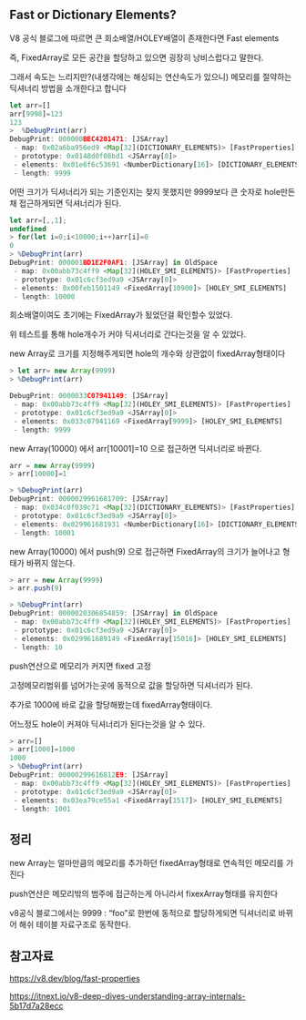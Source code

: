 ## **Fast or Dictionary Elements?**

V8 공식 블로그에 따르면 큰 희소배열/HOLEY배열이 존재한다면 Fast elements 

즉, FixedArray로 모든 공간을 할당하고 있으면 굉장히 낭비스럽다고 말한다.

그래서 속도는 느리지만?(내생각에는 해싱되는 연산속도가 있으니) 메모리를 절약하는 딕셔너리 방법을 소개한다고 합니다

```jsx
let arr=[]
arr[9998]=123
123
>  %DebugPrint(arr)
DebugPrint: 000000BEC4201471: [JSArray]
 - map: 0x02a6ba956ed9 <Map[32](DICTIONARY_ELEMENTS)> [FastProperties]
 - prototype: 0x0148d0f08bd1 <JSArray[0]>
 - elements: 0x01e6f6c53691 <NumberDictionary[16]> [DICTIONARY_ELEMENTS]
 - length: 9999
```

어떤 크기가 딕셔너리가 되는 기준인지는 찾지 못했지만 9999보다 큰 숫자로 hole만든채 접근하게되면 딕셔너리가 된다.

```jsx
let arr=[,,1];
undefined
> for(let i=0;i<10000;i++)arr[i]=0
0
> %DebugPrint(arr)
DebugPrint: 000001BD1E2F0AF1: [JSArray] in OldSpace
 - map: 0x00abb73c4ff9 <Map[32](HOLEY_SMI_ELEMENTS)> [FastProperties]
 - prototype: 0x01c6cf3ed9a9 <JSArray[0]>
 - elements: 0x00feb1501149 <FixedArray[10900]> [HOLEY_SMI_ELEMENTS]
 - length: 10000
```

희소배열이여도 초기에는 FixedArray가 됬었던걸 확인할수 있었다.

위 테스트를 통해 hole개수가 커야 딕셔너리로 간다는것을 알 수 있었다.

new Array로 크기를 지정해주게되면 hole의 개수와 상관없이 fixedArray형태이다 

```jsx
> let arr= new Array(9999)
> %DebugPrint(arr)

DebugPrint: 0000033C07941149: [JSArray]
 - map: 0x00abb73c4ff9 <Map[32](HOLEY_SMI_ELEMENTS)> [FastProperties]
 - prototype: 0x01c6cf3ed9a9 <JSArray[0]>
 - elements: 0x033c07941169 <FixedArray[9999]> [HOLEY_SMI_ELEMENTS]  
 - length: 9999
```

new Array(10000) 에서 arr[10001]=10 으로 접근하면 딕셔너리로 바뀐다.

```jsx
arr = new Array(9999)
> arr[10000]=1

> %DebugPrint(arr)
DebugPrint: 0000029961681709: [JSArray]
 - map: 0x034c0f039c71 <Map[32](DICTIONARY_ELEMENTS)> [FastProperties]
 - prototype: 0x01c6cf3ed9a9 <JSArray[0]>
 - elements: 0x029961681931 <NumberDictionary[16]> [DICTIONARY_ELEMENTS]
 - length: 10001
```

new Array(10000) 에서 push(9) 으로 접근하면 FixedArray의 크기가 늘어나고 형태가 바뀌지 않는다.

```jsx
> arr = new Array(9999)
> arr.push(9)

> %DebugPrint(arr)
DebugPrint: 0000020306854859: [JSArray] in OldSpace
 - map: 0x00abb73c4ff9 <Map[32](HOLEY_SMI_ELEMENTS)> [FastProperties]
 - prototype: 0x01c6cf3ed9a9 <JSArray[0]>
 - elements: 0x029961689149 <FixedArray[15016]> [HOLEY_SMI_ELEMENTS]
 - length: 10
```

push연산으로 메모리가 커지면 fixed 고정

고정메모리범위를 넘어가는곳에 동적으로 값을 할당하면 딕셔너리가 된다.

추가로 1000에 바로 값을 할당해봤는데 fixedArray형태이다.

어느정도 hole이 커져야 딕셔너리가 된다는것을 알 수 있다.

```jsx
> arr=[]
> arr[1000]=1000
1000
> %DebugPrint(arr)
DebugPrint: 00000299616812E9: [JSArray]
 - map: 0x00abb73c4ff9 <Map[32](HOLEY_SMI_ELEMENTS)> [FastProperties]
 - prototype: 0x01c6cf3ed9a9 <JSArray[0]>
 - elements: 0x03ea79ce55a1 <FixedArray[1517]> [HOLEY_SMI_ELEMENTS]
 - length: 1001
```

## 정리

new Array는 얼마만큼의 메모리를 추가하던 fixedArray형태로 연속적인 메모리를 가진다

push연산은 메모리밖의 범주에 접근하는게 아니라서 fixexArray형태를 유지한다

v8공식 블로그에서는 9999 : “foo”로 한번에 동적으로 할당하게되면 딕셔너리로 바뀌어 해쉬 테이블 자료구조로 동작한다.

## 참고자료

https://v8.dev/blog/fast-properties

https://itnext.io/v8-deep-dives-understanding-array-internals-5b17d7a28ecc